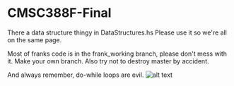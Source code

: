 # CMSC388F-Final

There a data structure thingy in DataStructures.hs Please use it so we're all on the same page.

Most of franks code is in the frank_working branch, please don't mess with it. Make your own branch. 
Also try not to destroy master by accident.

And always remember, do-while loops are evil.
![alt text](https://i.redd.it/h2wtm3205iiy.png)
